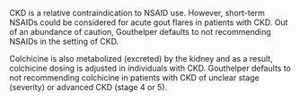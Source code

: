 CKD is a relative contraindication to NSAID use. However, short-term NSAIDs could be considered for acute gout flares in patients with CKD. Out of an abundance of caution, Gouthelper defaults to not recommending NSAIDs in the setting of CKD.

Colchicine is also metabolized (excreted) by the kidney and as a result, colchicine dosing is adjusted in individuals with CKD. Gouthelper defaults to not recommending colchicine in patients with CKD of unclear stage (severity) or advanced CKD (stage 4 or 5).
